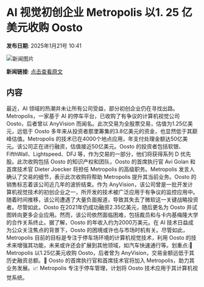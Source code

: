 # AI 视觉初创企业 Metropolis 以1. 25 亿美元收购 Oosto

**发布日期**: 2025年1月21号 10:41

![新闻图片](https://pic.chinaz.com/picmap/202005281122111576_58.jpg)

**新闻链接**: [点击查看原文](https://www.aibase.com/zh/news/14883)

## 内容

最近，AI 领域的热潮并未让所有公司受益，部分初创企业仍在寻找出路。Metropolis，一家基于 AI 的停车平台，已收购了有争议的计算机视觉公司 Oosto，后者曾以 AnyVision 而闻名。此次交易为全股票交易，估值为1.25亿美元，远低于 Oosto 多年来从投资者那里筹集的3.8亿美元的资金，也显然低于其巅峰估值。Metropolis 的技术已在4000个地点应用，年支付处理金额达50亿美元。该公司正在进行融资，估值接近50亿美元。Oosto 的投资者包括软银、FifthWall、Lightspeed、DFJ 等，作为交易的一部分，他们将获得系列 D 优先股。此次收购包括 Oosto 的知识产权和团队，Oosto 的首席执行官 Avi Golan 和首席技术官 Dieter Joecker 将担任 Metropolis 的高级职务。Metropolis 发言人确认了交易的细节，表示此次收购将帮助 Metropolis 提升其当前业务。Oosto 的销售标志着该公司近几年的波折结束。作为 AnyVision，该公司曾是一批开发计算机视觉技术的初创企业之一，所开发的技术被广泛应用于有争议的监控应用中。随着时间推移，该公司遭遇了大量负面报道，导致其失去了微软这一关键战略投资者。尽管如此，Oosto 在2021年仍成功融资2.35亿美元，随后更名为 Oosto 并试图转向更多企业应用。然而，该公司依然面临困难，包括裁员和与卡内基梅隆大学的合作关系终止。据了解，Oosto 的年收入约为2000万美元。在 AI 技术日益成为公众关注焦点的背景下，Oosto 的困境或许也与市场时机有关。尽管如此，Metropolis 目前的目标是专注于停车场环境的计算机视觉技术，利用 Oosto 的技术来增强其功能，未来或许还会扩展到其他领域，如汽车快速通行等。划重点:🚗 Metropolis 以1.25亿美元收购 Oosto，后者曾为 AnyVision，交易金额远低于其历史融资总额。💼 Oosto 的首席执行官和首席技术官将加入 Metropolis，助力其业务发展。📈 Metropolis 专注于停车管理，计划将 Oosto 技术应用于其计算机视觉系统。
